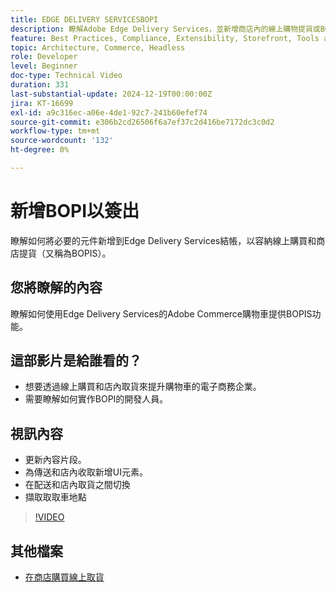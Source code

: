 ```yaml
---
title: EDGE DELIVERY SERVICESBOPI
description: 瞭解Adobe Edge Delivery Services，並新增商店內的線上購物提貨或BOPIS功能以進行結帳。
feature: Best Practices, Compliance, Extensibility, Storefront, Tools and External Services
topic: Architecture, Commerce, Headless
role: Developer
level: Beginner
doc-type: Technical Video
duration: 331
last-substantial-update: 2024-12-19T00:00:00Z
jira: KT-16699
exl-id: a9c316ec-a06e-4de1-92c7-241b60efef74
source-git-commit: e306b2cd26506f6a7ef37c2d416be7172dc3c0d2
workflow-type: tm+mt
source-wordcount: '132'
ht-degree: 0%

---
```


# 新增BOPI以簽出

瞭解如何將必要的元件新增到Edge Delivery Services結帳，以容納線上購買和商店提貨（又稱為BOPIS）。

## 您將瞭解的內容

瞭解如何使用Edge Delivery Services的Adobe Commerce購物車提供BOPIS功能。

## 這部影片是給誰看的？

* 想要透過線上購買和店內取貨來提升購物車的電子商務企業。
* 需要瞭解如何實作BOPI的開發人員。

## 視訊內容

* 更新內容片段。
* 為傳送和店內收取新增UI元素。
* 在配送和店內取貨之間切換
* 擷取取取車地點

>[!VIDEO](https://video.tv.adobe.com/v/3441699?learn=on)

## 其他檔案

* [在商店購買線上取貨](https://experienceleague.adobe.com/developer/commerce/storefront/dropins/checkout/tutorials/buy-online-pickup-in-store/)
